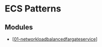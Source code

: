 ECS Patterns
===

Modules
---

- [[01-networkloadbalancedfargateservice]]

[//begin]: # "Autogenerated link references for markdown compatibility"
[01-networkloadbalancedfargateservice]: 01-networkloadbalancedfargateservice.md "NetworkLoadBalancedFargateService"
[//end]: # "Autogenerated link references"